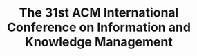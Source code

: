 ---
title: The 31st ACM International Conference on Information and Knowledge Management
website: https://www.cikm2022.org/
category: information-retrieval
timezone: AoE
published: 2022-03-08
updated: 2022-03-08
important_dates:
    - title: Full & Applied Papers Abstract Deadline
      date: 2022-05-09 23:59:59
    - title: Full & Applied Papers Final Deadline
      date: 2022-05-16 23:59:59
    - title: Papers Notifications
      date: 2022-08-01 23:59:59
    - title: Camera Ready Deadline
      date: 2022-08-15 23:59:59
---
